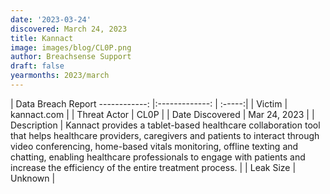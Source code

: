 ```yaml
---
date: '2023-03-24'
discovered: March 24, 2023
title: Kannact
image: images/blog/CL0P.png
author: Breachsense Support
draft: false
yearmonths: 2023/march
---
```



| Data Breach Report
------------:     |:-------------:    | :-----:|
| Victim      | kannact.com      | 
| Threat Actor      | CL0P      | 
| Date Discovered      | Mar 24, 2023      | 
| Description      | Kannact provides a tablet-based healthcare collaboration tool that helps healthcare providers, caregivers and patients to interact through video conferencing, home-based vitals monitoring, offline texting and chatting, enabling healthcare professionals to engage with patients and increase the efficiency of the entire treatment process.      | 
| Leak Size      | Unknown      | 

